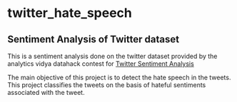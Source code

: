 # twitter_hate_speech

## Sentiment Analysis of Twitter dataset
This is a sentiment analysis done on the twitter dataset provided by the analytics vidya datahack contest for [Twitter Sentiment Analysis](https://datahack.analyticsvidhya.com/contest/practice-problem-twitter-sentiment-analysis/)

The main objective of this project is to detect the hate speech in the tweets. This
project classifies the tweets on the basis of hateful sentiments associated with the
tweet.
